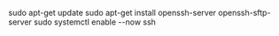 
sudo apt-get update
sudo apt-get install openssh-server openssh-sftp-server
sudo systemctl enable --now ssh

